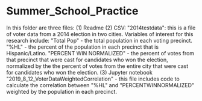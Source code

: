 # Summer_School_Practice

In this folder are three files:
(1) Readme
(2) CSV: "2014testdata": this is a file of voter data from a 2014 election in two cities. Variables of interest for this research include: "Total Pop" - the total population in each voting precinct. "%HL" - the percent of the population in each precinct that is Hispanic/Latino. "PERCENT WIN NORMALIZED" - the percent of votes from that precinct that were cast for candidates who won the election, normalized by the the percent of votes from the entire city that were cast for candidates who won the election.
(3) Jupyter notebook "2019_8_12_VoterDataWeightedCorrelation" - this file includes code to calculate the correlation between "%HL" and "PERCENTWINNORMALIZED" weighted by the population in each precinct.